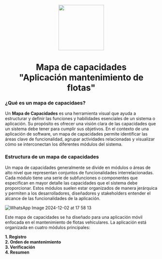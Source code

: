 <p align='center'>
  <img src='https://github.com/user-attachments/assets/899a06d7-01dd-4f33-b0cf-48b36b632b6f' height="150">
</p>

<h1 align='center'>
  Mapa de capacidades
  <br>
  "Aplicación mantenimiento de flotas"
</h1>

### ¿Qué es un mapa de capacidaes?

Un **Mapa de Capacidades** es una herramienta visual que ayuda a estructurar y definir las funciones y habilidades esenciales de un sistema o aplicación. Su propósito es ofrecer una visión clara de las capacidades que un sistema debe tener para cumplir sus objetivos. En el contexto de una aplicación de software, un mapa de capacidades permite identificar las áreas clave de funcionalidad, agrupar actividades relacionadas y visualizar cómo se interconectan los diferentes módulos del sistema.

### Estructura de un mapa de capacidades

Un mapa de capacidades generalmente se divide en módulos o áreas de alto nivel que representan conjuntos de funcionalidades interrelacionadas. Cada módulo tiene una serie de subfunciones o componentes que especifican en mayor detalle las capacidades que el sistema debe proporcionar. Estos módulos suelen estar organizados de manera jerárquica y permiten a los desarrolladores, diseñadores y stakeholders entender el alcance de las funcionalidades de la aplicación.

![WhatsApp Image 2024-12-02 at 17 58 13](https://github.com/user-attachments/assets/7f6e137b-b883-4859-80aa-4e78f52969c0)

Este mapa de capacidades se ha diseñado para una aplicación móvil enfocada en el mantenimiento de flotas vehiculares. La aplicación está organizada en cuatro módulos principales:

**1. Registro**
<br>
**2. Orden de mantenimiento**
<br>
**3. Verificación**
<br>
**4. Resumen**
<br>
